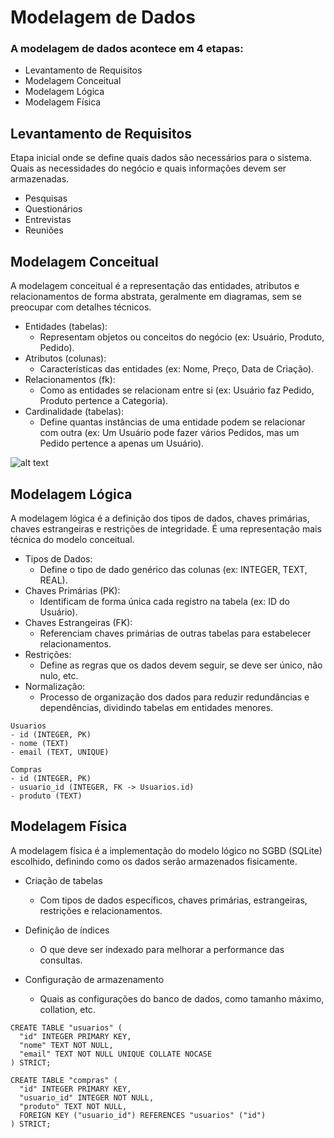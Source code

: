 # Modelagem de Dados
### A modelagem de dados acontece em 4 etapas:
- Levantamento de Requisitos
- Modelagem Conceitual
- Modelagem Lógica
- Modelagem Física

## Levantamento de Requisitos
Etapa inicial onde se define quais dados são necessários para o sistema. Quais as necessidades do negócio e quais informações devem ser armazenadas.
- Pesquisas
- Questionários
- Entrevistas
- Reuniões

 ## Modelagem Conceitual
 A modelagem conceitual é a representação das entidades, atributos e relacionamentos de forma abstrata, geralmente em diagramas, sem se preocupar com detalhes técnicos.
- Entidades (tabelas):
    - Representam objetos ou conceitos do negócio (ex: Usuário, Produto, Pedido).
- Atributos (colunas):
    - Características das entidades (ex: Nome, Preço, Data de Criação).
- Relacionamentos (fk):
    - Como as entidades se relacionam entre si (ex: Usuário faz Pedido, Produto pertence a Categoria).
- Cardinalidade (tabelas):
    - Define quantas instâncias de uma entidade podem se relacionar com outra (ex: Um Usuário pode fazer vários Pedidos, mas um Pedido pertence a apenas um Usuário).

![alt text](https://www.origamid.com/slide/banco-de-dados-sqlite/public/lessons/0306-modelagem-de-dados/modelagem-conceitual.jpg)

## Modelagem Lógica
A modelagem lógica é a definição dos tipos de dados, chaves primárias, chaves estrangeiras e restrições de integridade. É uma representação mais técnica do modelo conceitual.

- Tipos de Dados:
    - Define o tipo de dado genérico das colunas (ex: INTEGER, TEXT, REAL).
- Chaves Primárias (PK):
    - Identificam de forma única cada registro na tabela (ex: ID do Usuário).
- Chaves Estrangeiras (FK):
    - Referenciam chaves primárias de outras tabelas para estabelecer relacionamentos.
- Restrições:
    - Define as regras que os dados devem seguir, se deve ser único, não nulo, etc.
- Normalização:
    - Processo de organização dos dados para reduzir redundâncias e dependências, dividindo tabelas em entidades menores.
```
Usuarios
- id (INTEGER, PK)
- nome (TEXT)
- email (TEXT, UNIQUE)

Compras
- id (INTEGER, PK)
- usuario_id (INTEGER, FK -> Usuarios.id)
- produto (TEXT)
```

## Modelagem Física
A modelagem física é a implementação do modelo lógico no SGBD (SQLite) escolhido, definindo como os dados serão armazenados fisicamente.

- Criação de tabelas
    - Com tipos de dados específicos, chaves primárias, estrangeiras, restrições e relacionamentos.

- Definição de índices
    - O que deve ser indexado para melhorar a performance das consultas.

- Configuração de armazenamento
    - Quais as configurações do banco de dados, como tamanho máximo, collation, etc.

```
CREATE TABLE "usuarios" (
  "id" INTEGER PRIMARY KEY,
  "nome" TEXT NOT NULL,
  "email" TEXT NOT NULL UNIQUE COLLATE NOCASE
) STRICT;

CREATE TABLE "compras" (
  "id" INTEGER PRIMARY KEY,
  "usuario_id" INTEGER NOT NULL,
  "produto" TEXT NOT NULL,
  FOREIGN KEY ("usuario_id") REFERENCES "usuarios" ("id")
) STRICT;
```
